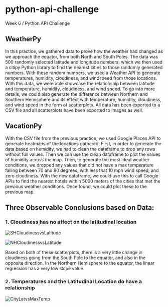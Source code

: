 # python-api-challenge
Week 6 / Python API Challenge

## WeatherPy
In this practice, we gathered data to prove how the weather had changed as we approach the equator, from both North and South Poles. The data was 500 randomly selected latitude  and longitude numbers, which we then used a citipy Python library to find the nearest cities to those randomly generated numbers. With these random numbers, we used a Weather API to generate temperatures, humidity, cloudiness, and windspeed from those locations. With this data, we were able showcase the relationship between latitude and temperature, humidity, cloudiness, and wind speed. To go into more details, we could also generate the difference between Northern and Southern Hemisphere and its effect with temperature, humidity, cloudiness, and wind speed in the form of scatterplots. All data has been exported to a CSV file and all scatterplots have been exported to images as well.

## VacationPy
With the CSV file from the previous practice, we used Google Places API to generate heatmaps of the locations gathered. First, in order to generate the data based on humidity, we had to clean the dataframe to drop any rows without full values. Then we can use the clean dataframe to plot the values of humidity across the map. Then, to generate the most ideal weather conditions, we dropped any values that did not have a max temperature falling between 70 and 80 degrees, with less that 10 mph wind speed, and zero cloudiness. With the new dataframe, we could use this to call Google APIs to find the nearest hotels within 5000 meters of the cities that met the previous weather conditions. Once found, we could plot these to the previous map.

## Three Observable Conclusions based on Data:
### 1. Cloudiness has no affect on the latitudinal location 
![SHCloudinessvsLatitude](https://user-images.githubusercontent.com/65466578/93274964-362d4600-f781-11ea-9468-c29f98bce462.png)

![NHCloudinessvsLatitude](https://user-images.githubusercontent.com/65466578/93274995-48a77f80-f781-11ea-9c4a-e9462e7e1435.png)

Based on both of these scatterplots, there is a very little change in cloudiness going from the South Pole to the equator, and also in the opposite direction. In the Northern Hemisphere to the equator, the linear regression has a very low slope value.

### 2. Temperatures and the Latitudinal Location do have a relationship
![CityLatvsMaxTemp](https://user-images.githubusercontent.com/65466578/93275160-c4093100-f781-11ea-8c47-b0de7f1de0dd.png)
